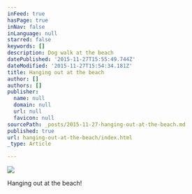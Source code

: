 ```yaml
---
inFeed: true
hasPage: true
inNav: false
inLanguage: null
starred: false
keywords: []
description: Dog walk at the beach
datePublished: '2015-11-27T15:55:49.744Z'
dateModified: '2015-11-27T15:54:34.181Z'
title: Hanging out at the beach
author: []
authors: []
publisher:
  name: null
  domain: null
  url: null
  favicon: null
sourcePath: _posts/2015-11-27-hanging-out-at-the-beach.md
published: true
url: hanging-out-at-the-beach/index.html
_type: Article

---
```

![](https://the-grid-user-content.s3-us-west-2.amazonaws.com/83b17c7e-d0ad-4709-8822-40647d5f4c5a.JPG)

Hanging out at the beach!
